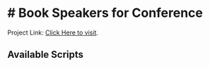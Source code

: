 <h1># Book Speakers for Conference</h1>

Project Link: [Click Here to visit](https://book-speakers.netlify.app/).

## Available Scripts

